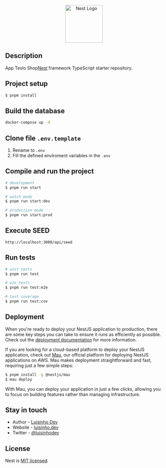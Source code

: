 <p align="center">
  <a href="http://nestjs.com/" target="blank"><img src="https://nestjs.com/img/logo-small.svg" width="120" alt="Nest Logo" /></a>
</p>


## Description

App Teslo Shop[Nest](https://github.com/nestjs/nest) framework TypeScript starter repository.

## Project setup

```bash
$ pnpm install
```

## Build the database
```bash
docker-compose up -d
```

## Clone file ```.env.template```
1. Rename to ```.env```
2. Fill the defined enviroment variables in the ```.env```

## Compile and run the project

```bash
# development
$ pnpm run start

# watch mode
$ pnpm run start:dev

# production mode
$ pnpm run start:prod
```

## Execute SEED
```
http://localhost:3000/api/seed
```

## Run tests

```bash
# unit tests
$ pnpm run test

# e2e tests
$ pnpm run test:e2e

# test coverage
$ pnpm run test:cov
```

## Deployment

When you're ready to deploy your NestJS application to production, there are some key steps you can take to ensure it runs as efficiently as possible. Check out the [deployment documentation](https://docs.nestjs.com/deployment) for more information.

If you are looking for a cloud-based platform to deploy your NestJS application, check out [Mau](https://mau.nestjs.com), our official platform for deploying NestJS applications on AWS. Mau makes deployment straightforward and fast, requiring just a few simple steps:

```bash
$ pnpm install -g @nestjs/mau
$ mau deploy
```

With Mau, you can deploy your application in just a few clicks, allowing you to focus on building features rather than managing infrastructure.


## Stay in touch

- Author - [Luisinho Dev](https://twitter.com/luisinhodev)
- Website - [luisinho.dev](https://luisinho.dev/)
- Twitter - [@luisinhodev](https://twitter.com/luisinhodev)

## License

Nest is [MIT licensed](https://github.com/nestjs/nest/blob/master/LICENSE).
